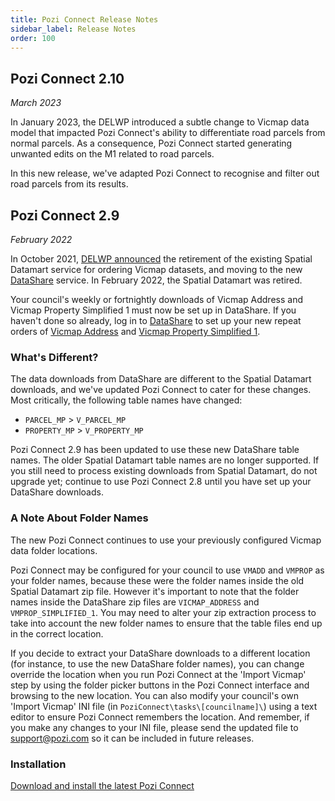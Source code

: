 ```yaml
---
title: Pozi Connect Release Notes
sidebar_label: Release Notes
order: 100
---
```


## Pozi Connect 2.10

*March 2023*

In January 2023, the DELWP introduced a subtle change to Vicmap data model that impacted Pozi Connect's ability to differentiate road parcels from normal parcels. As a consequence, Pozi Connect started generating unwanted edits on the M1 related to road parcels.

In this new release, we've adapted Pozi Connect to recognise and filter out road parcels from its results.

## Pozi Connect 2.9

*February 2022*

In October 2021, [DELWP announced](https://www.land.vic.gov.au/maps-and-spatial/maps-and-spatial-news/discover-victorian-spatial-data-with-new-datashare-platform) the retirement of the existing Spatial Datamart service for ordering Vicmap datasets, and moving to the new [DataShare](https://datashare.maps.vic.gov.au/) service. In February 2022, the Spatial Datamart was retired.

Your council's weekly or fortnightly downloads of Vicmap Address and Vicmap Property Simplified 1 must now be set up in DataShare. If you haven't done so already, log in to [DataShare](https://datashare.maps.vic.gov.au/) to set up your new repeat orders of [Vicmap Address](https://datashare.maps.vic.gov.au/search?q=uuid%3Db9e9146d-8378-5c37-b6cd-63e3a8d05d02) and [Vicmap Property Simplified 1](https://datashare.maps.vic.gov.au/search?q=uuid%3Da752b99e-baee-502e-a58b-7d15fa6c57cd).

### What's Different?

The data downloads from DataShare are different to the Spatial Datamart downloads, and we've updated Pozi Connect to cater for these changes. Most critically, the following table names have changed:

* `PARCEL_MP` > `V_PARCEL_MP`
* `PROPERTY_MP` > `V_PROPERTY_MP`

Pozi Connect 2.9 has been updated to use these new DataShare table names. The older Spatial Datamart table names are no longer supported. If you still need to process existing downloads from Spatial Datamart, do not upgrade yet; continue to use Pozi Connect 2.8 until you have set up your DataShare downloads.

### A Note About Folder Names

The new Pozi Connect continues to use your previously configured Vicmap data folder locations.

Pozi Connect may be configured for your council to use `VMADD` and `VMPROP` as your folder names, because these were the folder names inside the old Spatial Datamart zip file. However it's important to note that the folder names inside the DataShare zip files are `VICMAP_ADDRESS` and `VMPROP_SIMPLIFIED_1`. You may need to alter your zip extraction process to take into account the new folder names to ensure that the table files end up in the correct location.

If you decide to extract your DataShare downloads to a different location (for instance, to use the new DataShare folder names), you can change override the location when you run Pozi Connect at the 'Import Vicmap' step by using the folder picker buttons in the Pozi Connect interface and browsing to the new location. You can also modify your council's own 'Import Vicmap' INI file (in `PoziConnect\tasks\[councilname]\`) using a text editor to ensure Pozi Connect remembers the location. And remember, if you make any changes to your INI file, please send the updated file to support@pozi.com so it can be included in future releases.

### Installation

[Download and install the latest Pozi Connect](../installation/)
